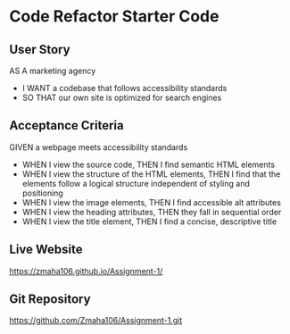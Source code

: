 # Code Refactor Starter Code

## User Story 

AS A marketing agency
  - I WANT a codebase that follows accessibility standards
  - SO THAT our own site is optimized for search engines

## Acceptance Criteria 

GIVEN a webpage meets accessibility standards
  - WHEN I view the source code, THEN I find semantic HTML elements
  - WHEN I view the structure of the HTML elements, THEN I find that the elements follow a logical structure independent of styling and positioning
  - WHEN I view the image elements, THEN I find accessible alt attributes
  - WHEN I view the heading attributes, THEN they fall in sequential order
  - WHEN I view the title element, THEN I find a concise, descriptive title

## Live Website

https://zmaha106.github.io/Assignment-1/

## Git Repository 

https://github.com/Zmaha106/Assignment-1.git

